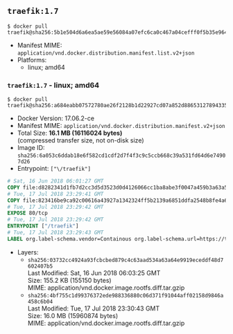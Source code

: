 ## `traefik:1.7`

```console
$ docker pull traefik@sha256:5b1e504d6a6ea5ae59e56084a07efc6ca0c467a04cefff0f5b35e964ada4481d
```

-	Manifest MIME: `application/vnd.docker.distribution.manifest.list.v2+json`
-	Platforms:
	-	linux; amd64

### `traefik:1.7` - linux; amd64

```console
$ docker pull traefik@sha256:a684eabb07572780ae26f2128b1d22927cd07a852d88653127894335e8c5d635
```

-	Docker Version: 17.06.2-ce
-	Manifest MIME: `application/vnd.docker.distribution.manifest.v2+json`
-	Total Size: **16.1 MB (16116024 bytes)**  
	(compressed transfer size, not on-disk size)
-	Image ID: `sha256:6a053c6ddab18e6f582cd1cdf2d7f4f3c9c5ccb668c39a531fd64d6e74907d26`
-	Entrypoint: `["\/traefik"]`

```dockerfile
# Sat, 16 Jun 2018 06:01:27 GMT
COPY file:d8282341d1fb7d2cc3d5d3523d0d4126066cc1ba8abe3f0047a459b3a63a5653 in /etc/ssl/certs/ 
# Tue, 17 Jul 2018 23:29:41 GMT
COPY file:823416be9ca92c00616a43927a1342324ff5b2139a6851ddfa2548b8fe4a63c3 in / 
# Tue, 17 Jul 2018 23:29:42 GMT
EXPOSE 80/tcp
# Tue, 17 Jul 2018 23:29:42 GMT
ENTRYPOINT ["/traefik"]
# Tue, 17 Jul 2018 23:29:43 GMT
LABEL org.label-schema.vendor=Containous org.label-schema.url=https://traefik.io org.label-schema.name=Traefik org.label-schema.description=A modern reverse-proxy org.label-schema.version=v1.7.0-rc2 org.label-schema.docker.schema-version=1.0
```

-	Layers:
	-	`sha256:03732cc4924a93fcbcbed879c4c63aad534a63a64e9919eceddf48d7602407b5`  
		Last Modified: Sat, 16 Jun 2018 06:03:25 GMT  
		Size: 155.2 KB (155150 bytes)  
		MIME: application/vnd.docker.image.rootfs.diff.tar.gzip
	-	`sha256:4bf755c1d99376372ede988336880c06d371f91044aff02158d9846a458c6b04`  
		Last Modified: Tue, 17 Jul 2018 23:30:43 GMT  
		Size: 16.0 MB (15960874 bytes)  
		MIME: application/vnd.docker.image.rootfs.diff.tar.gzip
